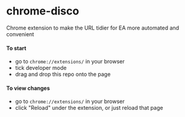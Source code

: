 # chrome-disco
Chrome extension to make the URL tidier for EA more automated and convenient

#### To start
- go to `chrome://extensions/` in your browser
- tick developer mode
- drag and drop this repo onto the page

#### To view changes
- go to `chrome://extensions/` in your browser
- click "Reload" under the extension, or just reload that page

